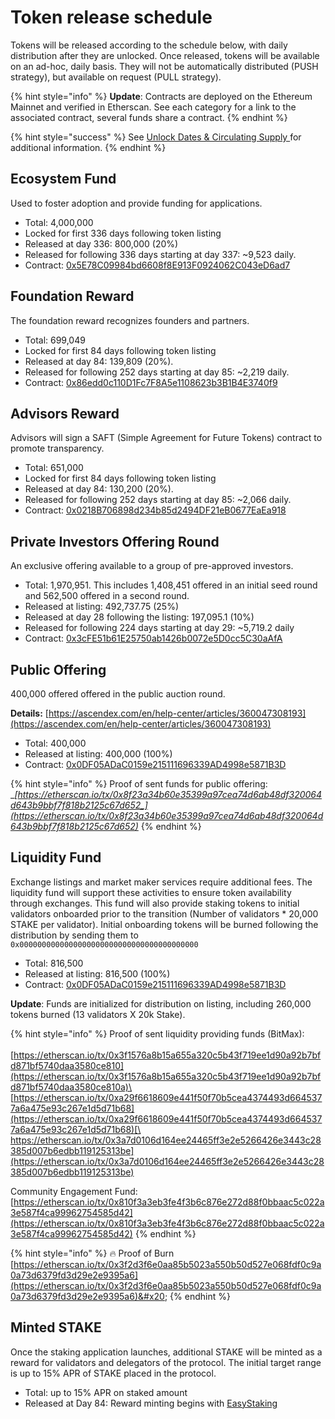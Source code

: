 # Token release schedule

Tokens will be released according to the schedule below, with daily distribution after they are unlocked. Once released, tokens will be available on an ad-hoc, daily basis. They will not be automatically distributed (PUSH strategy), but available on request (PULL strategy).

{% hint style="info" %}
**Update**: Contracts are deployed on the Ethereum Mainnet and verified in Etherscan. See each category for a link to the associated contract, several funds share a contract.
{% endhint %}

{% hint style="success" %}
See [Unlock Dates & Circulating Supply ](unlock-dates-and-circulating-supply.md)for additional information.
{% endhint %}

## Ecosystem Fund

Used to foster adoption and provide funding for applications.

* Total: 4,000,000
* Locked for first 336 days following token listing
* Released at day 336: 800,000 (20%)
* Released for following 336 days starting at day 337: \~9,523 daily.
* Contract: [0x5E78C09984bd6608f8E913F0924062C043eD6ad7](https://etherscan.io/address/0x5E78C09984bd6608f8E913F0924062C043eD6ad7)

## Foundation Reward

The foundation reward recognizes founders and partners.

* Total: 699,049
* Locked for first 84 days following token listing
* Released at day 84: 139,809 (20%).&#x20;
* Released for following 252 days starting at day 85: \~2,219 daily.
* Contract: [0x86edd0c110D1Fc7F8A5e1108623b3B1B4E3740f9](https://etherscan.io/address/0x86edd0c110d1fc7f8a5e1108623b3b1b4e3740f9)

## **Advisors Reward**

Advisors will sign a SAFT (Simple Agreement for Future Tokens) contract to promote transparency.

* Total: 651,000
* Locked for first 84 days following token listing
* Released at day 84: 130,200 (20%).&#x20;
* Released for following 252 days starting at day 85: \~2,066 daily.
* Contract: [0x0218B706898d234b85d2494DF21eB0677EaEa918](https://etherscan.io/address/0x0218B706898d234b85d2494DF21eB0677EaEa918)

## Private Investors Offering Round

An exclusive offering available to a group of pre-approved investors.

* Total: 1,970,951. This includes 1,408,451 offered in an initial seed round and 562,500 offered in a second round.
* Released at listing: 492,737.75 (25%)
* Released at day 28 following the listing: 197,095.1 (10%)
* Released for following 224 days starting at day 29: \~5,719.2 daily
* Contract: [0x3cFE51b61E25750ab1426b0072e5D0cc5C30aAfA](https://etherscan.io/address/0x3cFE51b61E25750ab1426b0072e5D0cc5C30aAfA)

## Public Offering

400,000 offered offered in the public auction round.

**Details:** [https://ascendex.com/en/help-center/articles/360047308193](https://ascendex.com/en/help-center/articles/360047308193)

* Total: 400,000
* Released at listing: 400,000 (100%)
* Contract: [0x0DF05ADaC0159e215111696339AD4998e5871B3D](https://etherscan.io/address/0x0df05adac0159e215111696339ad4998e5871b3d)

{% hint style="info" %}
Proof of sent funds for public offering:\
__[_https://etherscan.io/tx/0x8f23a34b60e35399a97cea74d6ab48df320064d643b9bbf7f818b2125c67d652_](https://etherscan.io/tx/0x8f23a34b60e35399a97cea74d6ab48df320064d643b9bbf7f818b2125c67d652)__
{% endhint %}

## Liquidity Fund

Exchange listings and market maker services require additional fees. The liquidity fund will support these activities to ensure token availability through exchanges. This fund will also provide staking tokens to initial validators onboarded prior to the transition (Number of validators \* 20,000 STAKE per validator). Initial onboarding tokens will be burned following the distribution by sending them to `0x0000000000000000000000000000000000000000`

* Total: 816,500
* Released at listing: 816,500 (100%)
* Contract: [0x0DF05ADaC0159e215111696339AD4998e5871B3D](https://etherscan.io/address/0x0df05adac0159e215111696339ad4998e5871b3d)

**Update**: Funds are initialized for distribution on listing, including 260,000 tokens burned (13 validators X 20k Stake).

{% hint style="info" %}
Proof of sent liquidity providing funds (BitMax):\
\
[https://etherscan.io/tx/0x3f1576a8b15a655a320c5b43f719ee1d90a92b7bfd871bf5740daa3580ce810](https://etherscan.io/tx/0x3f1576a8b15a655a320c5b43f719ee1d90a92b7bfd871bf5740daa3580ce810a)\
\
[https://etherscan.io/tx/0xa29f6618609e441f50f70b5cea4374493d6645377a6a475e93c267e1d5d71b68](https://etherscan.io/tx/0xa29f6618609e441f50f70b5cea4374493d6645377a6a475e93c267e1d5d71b68)[\
\
https://etherscan.io/tx/0x3a7d0106d164ee24465ff3e2e5266426e3443c28385d007b6edbb119125313be](https://etherscan.io/tx/0x3a7d0106d164ee24465ff3e2e5266426e3443c28385d007b6edbb119125313be)

Community Engagement Fund: [https://etherscan.io/tx/0x810f3a3eb3fe4f3b6c876e272d88f0bbaac5c022a3e587f4ca99962754585d42](https://etherscan.io/tx/0x810f3a3eb3fe4f3b6c876e272d88f0bbaac5c022a3e587f4ca99962754585d42)
{% endhint %}

{% hint style="info" %}
:fire: Proof of Burn \
[https://etherscan.io/tx/0x3f2d3f6e0aa85b5023a550b50d527e068fdf0c9a0a73d6379fd3d29e2e9395a6](https://etherscan.io/tx/0x3f2d3f6e0aa85b5023a550b50d527e068fdf0c9a0a73d6379fd3d29e2e9395a6)&#x20;
{% endhint %}

## Minted STAKE

Once the staking application launches, additional STAKE will be minted as a reward for validators and delegators of the protocol. The  initial target range is up to 15% APR of STAKE placed in the protocol.

* Total: up to 15% APR on staked amount
* Released at Day 84: Reward minting begins with [EasyStaking](../easy-staking/)
